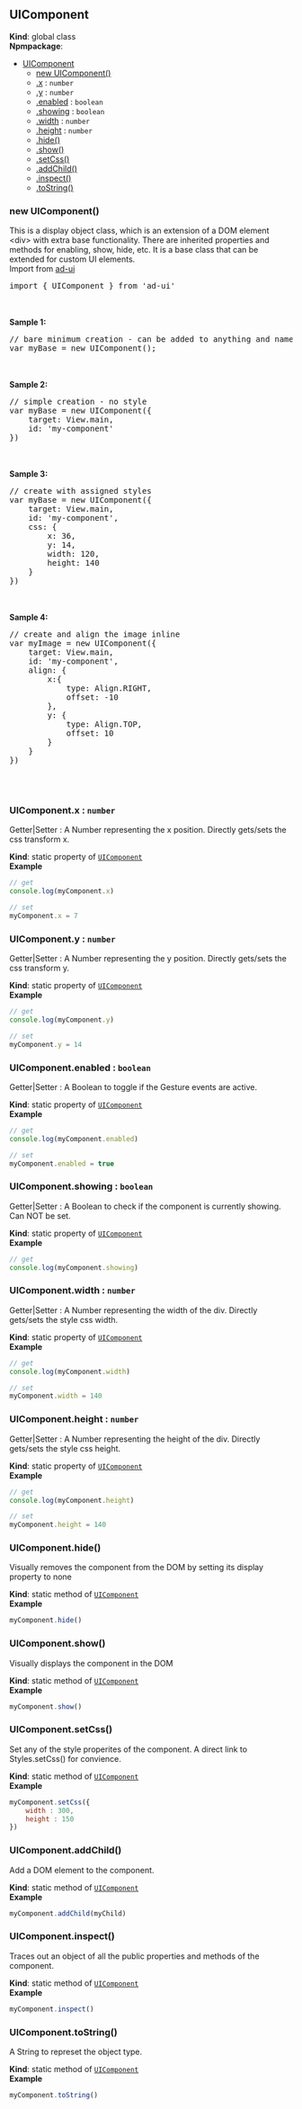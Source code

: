 <a name="UIComponent"></a>

## UIComponent
**Kind**: global class  
**Npmpackage**:   

* [UIComponent](#UIComponent)
    * [new UIComponent()](#new_UIComponent_new)
    * [.x](#UIComponent.x) : <code>number</code>
    * [.y](#UIComponent.y) : <code>number</code>
    * [.enabled](#UIComponent.enabled) : <code>boolean</code>
    * [.showing](#UIComponent.showing) : <code>boolean</code>
    * [.width](#UIComponent.width) : <code>number</code>
    * [.height](#UIComponent.height) : <code>number</code>
    * [.hide()](#UIComponent.hide)
    * [.show()](#UIComponent.show)
    * [.setCss()](#UIComponent.setCss)
    * [.addChild()](#UIComponent.addChild)
    * [.inspect()](#UIComponent.inspect)
    * [.toString()](#UIComponent.toString)

<a name="new_UIComponent_new"></a>

### new UIComponent()
This is a display object class, which is an extension of a DOM element &lt;div> with extra base functionality.
There are inherited properties and methods for enabling, show, hide, etc. It is a base class that can be
extended for custom UI elements. <br>
Import from <a href="https://github.com/ff0000-ad-tech/ad-ui">ad-ui</a>
<pre class="sunlight-highlight-javascript">
import { UIComponent } from 'ad-ui'
</pre>
<br><br>
<b>Sample 1:</b><br>
<pre class="sunlight-highlight-javascript">
// bare minimum creation - can be added to anything and named later.
var myBase = new UIComponent();
</pre>
<br><br>
<b>Sample 2:</b><br>
<pre class="sunlight-highlight-javascript">
// simple creation - no style
var myBase = new UIComponent({
	target: View.main,
	id: 'my-component'
})
</pre>
<br><br>
<b>Sample 3:</b><br>
<pre class="sunlight-highlight-javascript">
// create with assigned styles
var myBase = new UIComponent({
	target: View.main,
	id: 'my-component',
	css: {
		x: 36,
		y: 14,
		width: 120,
		height: 140
	}
})
</pre>
<br><br>
<b>Sample 4:</b><br>
<pre class="sunlight-highlight-javascript">
// create and align the image inline
var myImage = new UIComponent({
	target: View.main,
	id: 'my-component',
	align: {
		x:{
			type: Align.RIGHT,
			offset: -10
		},
		y: {
			type: Align.TOP,
			offset: 10
		}
	}
})
</pre>
<br><br>

<a name="UIComponent.x"></a>

### UIComponent.x : <code>number</code>
Getter|Setter : A Number representing the x position.  Directly gets/sets the css transform x.

**Kind**: static property of [<code>UIComponent</code>](#UIComponent)  
**Example**  
```js
// get
console.log(myComponent.x)

// set
myComponent.x = 7
```
<a name="UIComponent.y"></a>

### UIComponent.y : <code>number</code>
Getter|Setter : A Number representing the y position.  Directly gets/sets the css transform y.

**Kind**: static property of [<code>UIComponent</code>](#UIComponent)  
**Example**  
```js
// get
console.log(myComponent.y)

// set
myComponent.y = 14
```
<a name="UIComponent.enabled"></a>

### UIComponent.enabled : <code>boolean</code>
Getter|Setter : A Boolean to toggle if the Gesture events are active.

**Kind**: static property of [<code>UIComponent</code>](#UIComponent)  
**Example**  
```js
// get
console.log(myComponent.enabled)

// set
myComponent.enabled = true
```
<a name="UIComponent.showing"></a>

### UIComponent.showing : <code>boolean</code>
Getter|Setter : A Boolean to check if the component is currently showing. Can NOT be set.

**Kind**: static property of [<code>UIComponent</code>](#UIComponent)  
**Example**  
```js
// get
console.log(myComponent.showing)
```
<a name="UIComponent.width"></a>

### UIComponent.width : <code>number</code>
Getter|Setter : A Number representing the width of the div.  Directly gets/sets the style css width.

**Kind**: static property of [<code>UIComponent</code>](#UIComponent)  
**Example**  
```js
// get
console.log(myComponent.width)

// set
myComponent.width = 140
```
<a name="UIComponent.height"></a>

### UIComponent.height : <code>number</code>
Getter|Setter : A Number representing the height of the div.  Directly gets/sets the style css height.

**Kind**: static property of [<code>UIComponent</code>](#UIComponent)  
**Example**  
```js
// get
console.log(myComponent.height)

// set
myComponent.height = 140
```
<a name="UIComponent.hide"></a>

### UIComponent.hide()
Visually removes the component from the DOM by setting its display property to none

**Kind**: static method of [<code>UIComponent</code>](#UIComponent)  
**Example**  
```js
myComponent.hide()
```
<a name="UIComponent.show"></a>

### UIComponent.show()
Visually displays the component in the DOM

**Kind**: static method of [<code>UIComponent</code>](#UIComponent)  
**Example**  
```js
myComponent.show()
```
<a name="UIComponent.setCss"></a>

### UIComponent.setCss()
Set any of the style properites of the component.  A direct link to Styles.setCss() for convience.

**Kind**: static method of [<code>UIComponent</code>](#UIComponent)  
**Example**  
```js
myComponent.setCss({
	width : 300,
	height : 150
})
```
<a name="UIComponent.addChild"></a>

### UIComponent.addChild()
Add a DOM element to the component.

**Kind**: static method of [<code>UIComponent</code>](#UIComponent)  
**Example**  
```js
myComponent.addChild(myChild)
```
<a name="UIComponent.inspect"></a>

### UIComponent.inspect()
Traces out an object of all the public properties and methods of the component.

**Kind**: static method of [<code>UIComponent</code>](#UIComponent)  
**Example**  
```js
myComponent.inspect()
```
<a name="UIComponent.toString"></a>

### UIComponent.toString()
A String to represet the object type.

**Kind**: static method of [<code>UIComponent</code>](#UIComponent)  
**Example**  
```js
myComponent.toString()
```
